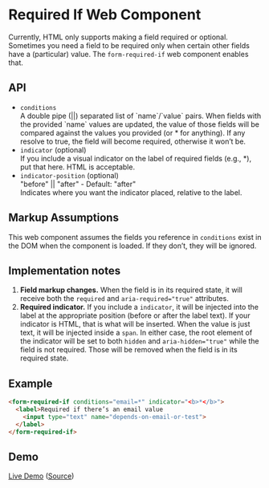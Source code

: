 # Required If Web Component

Currently, HTML only supports making a field required or optional. Sometimes you need a field to be required only when certain other fields have a (particular) value. The `form-required-if` web component enables that.

## API

<ul>
  <li><code>conditions</code><br> A double pipe (||) separated list of `name`/`value` pairs. When fields with the provided `name` values are updated, the value of those fields will be compared against the values you provided (or * for anything). If any resolve to true, the field will become required, otherwise it won’t be.</li>
  <li><code>indicator</code> (optional)<br> If you include a visual indicator on the label of required fields (e.g., *), put that here. HTML is acceptable.</li>
  <li><code>indicator-position</code> (optional)<br> "before" || "after" - Default: "after"<br> Indicates where you want the indicator placed, relative to the label.</li>
</ul>

## Markup Assumptions

This web component assumes the fields you reference in `conditions` exist in the DOM when the component is loaded. If they don’t, they will be ignored.

## Implementation notes

1. **Field markup changes.** When the field is in its required state, it will receive both the `required` and `aria-required="true"` attributes.
1. **Required indicator.** If you include a `indicator`, it will be injected into the label at the appropriate position (before or after the label text). If your indicator is HTML, that is what will be inserted. When the value is just text, it will be injected inside a `span`. In either case, the root element of the indicator will be set to both `hidden` and `aria-hidden="true"` while the field is not required. Those will be removed when the field is in its required state.

## Example

```html
<form-required-if conditions="email=*" indicator="<b>*</b>">
  <label>Required if there’s an email value
    <input type="text" name="depends-on-email-or-test">
  </label>
</form-required-if>
```

## Demo

[Live Demo](https://aarongustafson.github.io/form-required-if/demo.html) ([Source](./demo.html))
